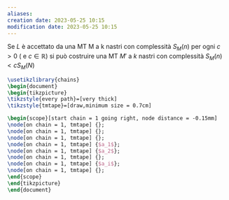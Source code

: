 ```yaml
---
aliases: 
creation date: 2023-05-25 10:15
modification date: 2023-05-25 10:15
---
```


Se $L$ è accettato da una MT M a k nastri con complessità $S_{M}(n)$ per ogni $c > 0$  ( e $c \in \mathbb{R}$) si può costruire una MT $M'$ a $k$ nastri con complessità $S_{M}(n) < cS_{M}(N)$

```tikz
\usetikzlibrary{chains}
\begin{document}
\begin{tikzpicture}
\tikzstyle{every path}=[very thick]
\tikzstyle{tmtape}=[draw,minimum size = 0.7cm]

\begin{scope}[start chain = 1 going right, node distance = -0.15mm]
\node[on chain = 1, tmtape] {};
\node[on chain = 1, tmtape] {};
\node[on chain = 1, tmtape] {};
\node[on chain = 1, tmtape] {$a_1$};
\node[on chain = 1, tmtape] {$a_2$};
\node[on chain = 1, tmtape] {};
\node[on chain = 1, tmtape] {$a_i$};
\node[on chain = 1, tmtape] {};
\end{scope}
\end{tikzpicture}
\end{document}
```
